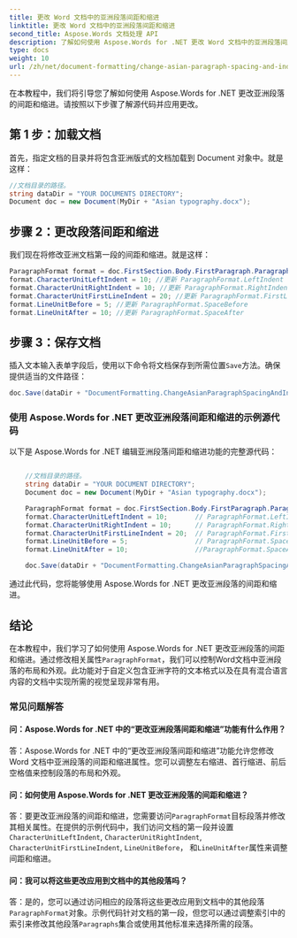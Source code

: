 ```yaml
---
title: 更改 Word 文档中的亚洲段落间距和缩进
linktitle: 更改 Word 文档中的亚洲段落间距和缩进
second_title: Aspose.Words 文档处理 API
description: 了解如何使用 Aspose.Words for .NET 更改 Word 文档中的亚洲段落间距和缩进。
type: docs
weight: 10
url: /zh/net/document-formatting/change-asian-paragraph-spacing-and-indents/
---
```

在本教程中，我们将引导您了解如何使用 Aspose.Words for .NET 更改亚洲段落的间距和缩进。请按照以下步骤了解源代码并应用更改。

## 第 1 步：加载文档

首先，指定文档的目录并将包含亚洲版式的文档加载到 Document 对象中。就是这样：

```csharp
//文档目录的路径。
string dataDir = "YOUR DOCUMENTS DIRECTORY";
Document doc = new Document(MyDir + "Asian typography.docx");
```

## 步骤 2：更改段落间距和缩进

我们现在将修改亚洲文档第一段的间距和缩进。就是这样：

```csharp
ParagraphFormat format = doc.FirstSection.Body.FirstParagraph.ParagraphFormat;
format.CharacterUnitLeftIndent = 10; //更新 ParagraphFormat.LeftIndent
format.CharacterUnitRightIndent = 10; //更新 ParagraphFormat.RightIndent
format.CharacterUnitFirstLineIndent = 20; //更新 ParagraphFormat.FirstLineIndent
format.LineUnitBefore = 5; //更新 ParagraphFormat.SpaceBefore
format.LineUnitAfter = 10; //更新 ParagraphFormat.SpaceAfter
```

## 步骤 3：保存文档

插入文本输入表单字段后，使用以下命令将文档保存到所需位置`Save`方法。确保提供适当的文件路径：

```csharp
doc.Save(dataDir + "DocumentFormatting.ChangeAsianParagraphSpacingAndIndents.doc");
```

### 使用 Aspose.Words for .NET 更改亚洲段落间距和缩进的示例源代码

以下是 Aspose.Words for .NET 编辑亚洲段落间距和缩进功能的完整源代码：

```csharp

	//文档目录的路径。
	string dataDir = "YOUR DOCUMENT DIRECTORY";
	Document doc = new Document(MyDir + "Asian typography.docx");

	ParagraphFormat format = doc.FirstSection.Body.FirstParagraph.ParagraphFormat;
	format.CharacterUnitLeftIndent = 10;       // ParagraphFormat.LeftIndent 将更新。
	format.CharacterUnitRightIndent = 10;      // ParagraphFormat.RightIndent 将更新。
	format.CharacterUnitFirstLineIndent = 20;  // ParagraphFormat.FirstLineIndent 将更新。
	format.LineUnitBefore = 5;                 // ParagraphFormat.SpaceBefore 将更新
	format.LineUnitAfter = 10;                 //ParagraphFormat.SpaceAfter 将更新

	doc.Save(dataDir + "DocumentFormatting.ChangeAsianParagraphSpacingAndIndents.doc");

```

通过此代码，您将能够使用 Aspose.Words for .NET 更改亚洲段落的间距和缩进。

## 结论

在本教程中，我们学习了如何使用 Aspose.Words for .NET 更改亚洲段落的间距和缩进。通过修改相关属性`ParagraphFormat`，我们可以控制Word文档中亚洲段落的布局和外观。此功能对于自定义包含亚洲字符的文本格式以及在具有混合语言内容的文档中实现所需的视觉呈现非常有用。

### 常见问题解答

#### 问：Aspose.Words for .NET 中的“更改亚洲段落间距和缩进”功能有什么作用？

答：Aspose.Words for .NET 中的“更改亚洲段落间距和缩进”功能允许您修改 Word 文档中亚洲段落的间距和缩进属性。您可以调整左右缩进、首行缩进、前后空格值来控制段落的布局和外观。

#### 问：如何使用 Aspose.Words for .NET 更改亚洲段落的间距和缩进？

答：要更改亚洲段落的间距和缩进，您需要访问`ParagraphFormat`目标段落并修改其相关属性。在提供的示例代码中，我们访问文档的第一段并设置`CharacterUnitLeftIndent`, `CharacterUnitRightIndent`, `CharacterUnitFirstLineIndent`, `LineUnitBefore`， 和`LineUnitAfter`属性来调整间距和缩进。

#### 问：我可以将这些更改应用到文档中的其他段落吗？

答：是的，您可以通过访问相应的段落将这些更改应用到文档中的其他段落`ParagraphFormat`对象。示例代码针对文档的第一段，但您可以通过调整索引中的索引来修改其他段落`Paragraphs`集合或使用其他标准来选择所需的段落。